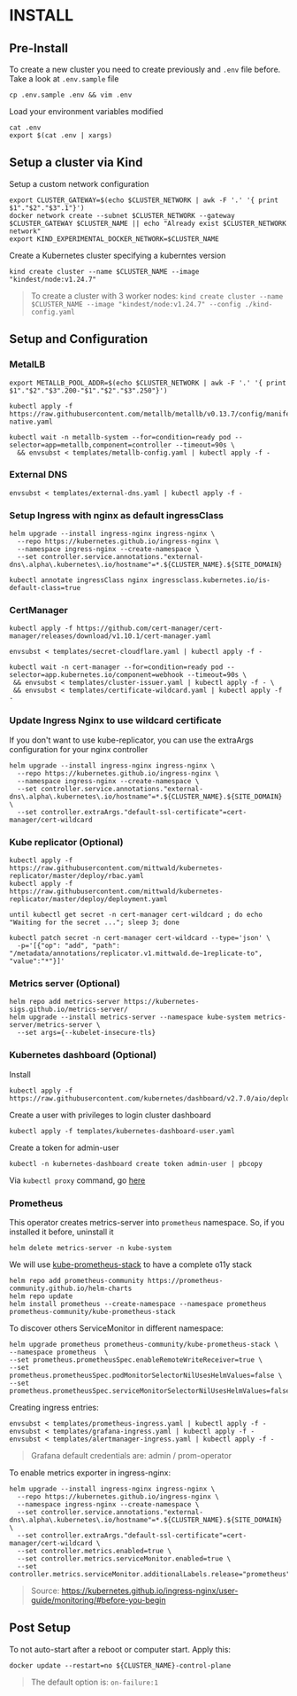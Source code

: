 # INSTALL

## Pre-Install

To create a new cluster you need to create previously and `.env` file before. Take a look at `.env.sample` file

```
cp .env.sample .env && vim .env
```

Load your environment variables modified
```
cat .env
export $(cat .env | xargs)
```

## Setup a cluster via Kind


Setup a custom network configuration
```
export CLUSTER_GATEWAY=$(echo $CLUSTER_NETWORK | awk -F '.' '{ print $1"."$2"."$3".1"}')
docker network create --subnet $CLUSTER_NETWORK --gateway $CLUSTER_GATEWAY $CLUSTER_NAME || echo "Already exist $CLUSTER_NETWORK network"
export KIND_EXPERIMENTAL_DOCKER_NETWORK=$CLUSTER_NAME
```

Create a Kubernetes cluster specifying a kuberntes version

```
kind create cluster --name $CLUSTER_NAME --image "kindest/node:v1.24.7"
```
> To create a cluster with 3 worker nodes:
> `kind create cluster --name $CLUSTER_NAME --image "kindest/node:v1.24.7" --config ./kind-config.yaml`

## Setup and Configuration

### MetalLB

```
export METALLB_POOL_ADDR=$(echo $CLUSTER_NETWORK | awk -F '.' '{ print $1"."$2"."$3".200-"$1"."$2"."$3".250"}')
```
```
kubectl apply -f https://raw.githubusercontent.com/metallb/metallb/v0.13.7/config/manifests/metallb-native.yaml

kubectl wait -n metallb-system --for=condition=ready pod --selector=app=metallb,component=controller --timeout=90s \
  && envsubst < templates/metallb-config.yaml | kubectl apply -f -
```

### External DNS

```
envsubst < templates/external-dns.yaml | kubectl apply -f -
```

### Setup Ingress with nginx as default ingressClass

```
helm upgrade --install ingress-nginx ingress-nginx \
  --repo https://kubernetes.github.io/ingress-nginx \
  --namespace ingress-nginx --create-namespace \
  --set controller.service.annotations."external-dns\.alpha\.kubernetes\.io/hostname"=*.${CLUSTER_NAME}.${SITE_DOMAIN}

kubectl annotate ingressClass nginx ingressclass.kubernetes.io/is-default-class=true
```

### CertManager

```
kubectl apply -f https://github.com/cert-manager/cert-manager/releases/download/v1.10.1/cert-manager.yaml
```
```
envsubst < templates/secret-cloudflare.yaml | kubectl apply -f -

kubectl wait -n cert-manager --for=condition=ready pod --selector=app.kubernetes.io/component=webhook --timeout=90s \
 && envsubst < templates/cluster-issuer.yaml | kubectl apply -f - \
 && envsubst < templates/certificate-wildcard.yaml | kubectl apply -f -
```

### Update Ingress Nginx to use wildcard certificate 

If you don't want to use kube-replicator, you can use the extraArgs configuration for your nginx controller
```
helm upgrade --install ingress-nginx ingress-nginx \
  --repo https://kubernetes.github.io/ingress-nginx \
  --namespace ingress-nginx --create-namespace \
  --set controller.service.annotations."external-dns\.alpha\.kubernetes\.io/hostname"=*.${CLUSTER_NAME}.${SITE_DOMAIN} \
  --set controller.extraArgs."default-ssl-certificate"=cert-manager/cert-wildcard
```

### Kube replicator (Optional)

```
kubectl apply -f https://raw.githubusercontent.com/mittwald/kubernetes-replicator/master/deploy/rbac.yaml
kubectl apply -f https://raw.githubusercontent.com/mittwald/kubernetes-replicator/master/deploy/deployment.yaml
```
```
until kubectl get secret -n cert-manager cert-wildcard ; do echo  "Waiting for the secret ..."; sleep 3; done

kubectl patch secret -n cert-manager cert-wildcard --type='json' \
  -p='[{"op": "add", "path": "/metadata/annotations/replicator.v1.mittwald.de~1replicate-to", "value":"*"}]'
```

### Metrics server (Optional)

```
helm repo add metrics-server https://kubernetes-sigs.github.io/metrics-server/
helm upgrade --install metrics-server --namespace kube-system metrics-server/metrics-server \
  --set args={--kubelet-insecure-tls}
```

### Kubernetes dashboard (Optional)

Install 
```
kubectl apply -f https://raw.githubusercontent.com/kubernetes/dashboard/v2.7.0/aio/deploy/recommended.yaml
```

Create a user with privileges to login cluster dashboard
```
kubectl apply -f templates/kubernetes-dashboard-user.yaml
```
Create a token for admin-user
```
kubectl -n kubernetes-dashboard create token admin-user | pbcopy
```
Via `kubectl proxy` command, go [here](http://localhost:8001/api/v1/namespaces/kubernetes-dashboard/services/https:kubernetes-dashboard:/proxy)

### Prometheus

This operator creates metrics-server into `prometheus` namespace. So, if you installed it before, uninstall it
```
helm delete metrics-server -n kube-system
``` 
We will use [kube-prometheus-stack](https://artifacthub.io/packages/helm/prometheus-community/kube-prometheus-stack) to have a complete o11y stack
```
helm repo add prometheus-community https://prometheus-community.github.io/helm-charts
helm repo update
helm install prometheus --create-namespace --namespace prometheus prometheus-community/kube-prometheus-stack
```
To discover others ServiceMonitor in different namespace:
```
helm upgrade prometheus prometheus-community/kube-prometheus-stack \
--namespace prometheus  \
--set prometheus.prometheusSpec.enableRemoteWriteReceiver=true \
--set prometheus.prometheusSpec.podMonitorSelectorNilUsesHelmValues=false \
--set prometheus.prometheusSpec.serviceMonitorSelectorNilUsesHelmValues=false
```

Creating ingress entries:

```
envsubst < templates/prometheus-ingress.yaml | kubectl apply -f -
envsubst < templates/grafana-ingress.yaml | kubectl apply -f -
envsubst < templates/alertmanager-ingress.yaml | kubectl apply -f -
```
> Grafana default credentials are: admin / prom-operator

To enable metrics exporter in ingress-nginx:

```
helm upgrade --install ingress-nginx ingress-nginx \
  --repo https://kubernetes.github.io/ingress-nginx \
  --namespace ingress-nginx --create-namespace \
  --set controller.service.annotations."external-dns\.alpha\.kubernetes\.io/hostname"=*.${CLUSTER_NAME}.${SITE_DOMAIN} \
  --set controller.extraArgs."default-ssl-certificate"=cert-manager/cert-wildcard \
  --set controller.metrics.enabled=true \
  --set controller.metrics.serviceMonitor.enabled=true \
  --set controller.metrics.serviceMonitor.additionalLabels.release="prometheus"
```

> Source: https://kubernetes.github.io/ingress-nginx/user-guide/monitoring/#before-you-begin

## Post Setup

To not auto-start after a reboot or computer start. Apply this:
```
docker update --restart=no ${CLUSTER_NAME}-control-plane
```
> The default option is: `on-failure:1`
